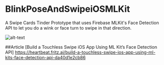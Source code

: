 # BlinkPoseAndSwipeiOSMLKit

A Swipe Cards Tinder Prototype that uses Firebase MLKit's Face Detection API to let you do a wink or face turn to swipe in that direction.

![alt-text](https://github.com/anupamchugh/BlinkPoseAndSwipeiOSMLKit/blob/master/swipe-like-tinder-mlkit-blink-pose.gif)

##Article
[Build a Touchless Swipe iOS App Using ML Kit’s Face Detection API] https://heartbeat.fritz.ai/build-a-touchless-swipe-ios-app-using-ml-kits-face-detection-api-da40d1e2cb86

